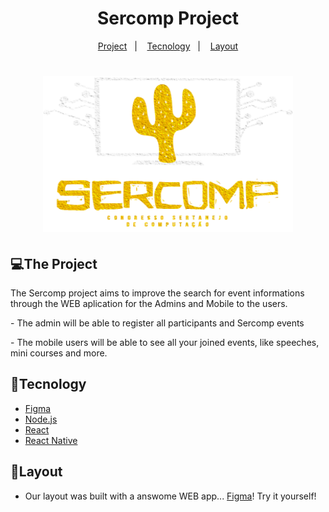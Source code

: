 <h1 align="center">Sercomp Project</h1>

<p align="center">
  <a href="#-project">Project</a>&nbsp;&nbsp;&nbsp;|&nbsp;&nbsp;&nbsp;
  <a href="#-tecnology">Tecnology</a>&nbsp;&nbsp;&nbsp;|&nbsp;&nbsp;&nbsp;
  <a href="#-layout">Layout</a>
</p>

<h1 align="center">
  <img src="https://github.com/jairosl/Sercomp-Web/blob/master/src/assets/logo.png" alt="logo.png" width="400px" height="250px">
</h1>

## 💻The Project
<p>
  The Sercomp project aims to improve the search for event informations through the WEB aplication for the Admins and Mobile to the users.
<p>
<p>
  - The admin will be able to register all participants and Sercomp events
</p>
<p>
  - The mobile users will be able to see all your joined events, like speeches, mini courses and more.
</p>

## :rocket:Tecnology
- [Figma](https://www.figma.com/)
- [Node.js](https://nodejs.org/en/)
- [React](https://reactjs.org)
- [React Native](https://facebook.github.io/react-native/)

## 🔖Layout 

- Our layout was built with a answome WEB app...
[Figma](https://www.figma.com/)!
Try it yourself!
